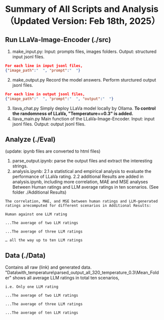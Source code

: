 # Summary of All Scripts and Analysis （Updated Version: Feb 18th, 2025）
## Run LLaVa-Image-Encoder (./src)
1. make_input.py:
Input: prompts files, images folders.
Output: structured input jsonl files.
```json
For each line in input jsonl files,
{"image_path":"  ", "prompt":"  "}
```
2. make_output.py
Record the model answers.
Perform sturctured output jsonl files.
```json
For each line in output jsonl files,
{"image_path":"  ", "prompt":"  ", "output":"  "}
```
3. llava_chat.py
Simply deploy LLaVa model locally by Ollama.
**To control the randomness of LLaVa, "Temperature==0.3" is added.**
4. llava_main.py
Main function of the LLaVa-Image-Encoder.
Input: input jsonl files.
Output: output jsonl files.

## Analyze (./Eval)
(update: ipynb files are converted to html files)
1. parse_output.ipynb:
parse the output files and extract the interesting strings.
2. analysis.ipynb:
2.1 a statistical and empirical analysis to evaluate the performance of LLaVa rating. 
2.2 additional Results are added in analysis.ipynb, including more correlation, MAE and MSE analyses Between Human ratings and LLM average ratings in ten scenarios. (See folder ./Additional Results)
```
The correlation, MAE, and MSE between human ratings and LLM-generated ratings arecomputed for different scenarios in Additional Results:

Human against one LLM rating

...The average of two LLM ratings

...The average of three LLM ratings

… all the way up to ten LLM ratings
```

## Data (./Data)
Contains all raw (link) and generated data.
"Data\with_temperature\parsed_output_all_320_temperature_0.3\Mean_Folder" shows all average LLM ratings in total ten scenarios, 
```
i.e. Only one LLM rating

...The average of two LLM ratings

...The average of three LLM ratings

...The average of ten LLM ratings
```
